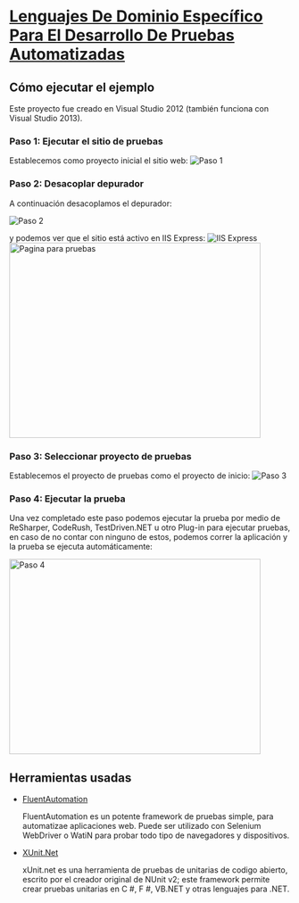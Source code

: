 # <a name="title" href="http://issuu.com/softwareguru/docs/sg45web/c/sl00wob">Lenguajes De Dominio Específico Para El Desarrollo De Pruebas Automatizadas</a>

## Cómo ejecutar el ejemplo

Este proyecto fue creado en Visual Studio 2012 (también funciona con Visual Studio 2013).

### Paso 1: Ejecutar el sitio de pruebas
Establecemos como proyecto inicial el sitio web:
![](http://i.imgur.com/tMX4GTD.png "Paso 1")

### Paso 2: Desacoplar depurador 
A continuación desacoplamos el depurador:

![](http://i.imgur.com/JGFrzBT.png "Paso 2")

y podemos ver que el sitio está activo en IIS Express:
![](http://i.imgur.com/9I7sHta.png "IIS Express")
<img src="http://i.imgur.com/7x8Nxlz.png" alt="Pagina para pruebas" style="width:450;height:350">

### Paso 3: Seleccionar proyecto de pruebas

Establecemos el proyecto de pruebas como el proyecto de inicio:
![](http://i.imgur.com/yHDErxP.png "Paso 3")

### Paso 4: Ejecutar la prueba

Una vez completado este paso podemos ejecutar la prueba por medio de ReSharper, CodeRush, TestDriven.NET u otro Plug-in para ejecutar pruebas, en caso de no contar con ninguno de estos, podemos correr la aplicación y la prueba se ejecuta automáticamente:

<img src="http://i.imgur.com/7J6ZraK.png" alt="Paso 4" style="width:450;height:350">

## Herramientas usadas

* [FluentAutomation](https://github.com/stirno/FluentAutomation
)

	FluentAutomation es un potente framework de pruebas simple,  para automatizae aplicaciones web. Puede ser utilizado con Selenium WebDriver o WatiN para probar todo tipo de navegadores y dispositivos.
	
* [XUnit.Net](https://github.com/xunit/xunit)

	xUnit.net es una herramienta de pruebas de unitarias de codigo abierto, escrito por el creador original de NUnit v2; este framework permite crear pruebas unitarias en C #, F #, VB.NET y otras lenguajes para .NET. 
